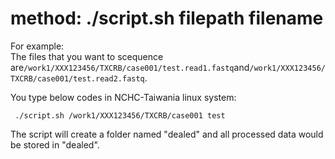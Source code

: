 # method: ./script.sh filepath filename
For example:  
The files that you want to scequence are`/work1/XXX123456/TXCRB/case001/test.read1.fastq`and`/work1/XXX123456/TXCRB/case001/test.read2.fastq`.  
  
You type below codes in NCHC-Taiwania linux system:  
```
 ./script.sh /work1/XXX123456/TXCRB/case001 test 
```
The script will create a folder named "dealed" and all processed data would be stored in "dealed".  
